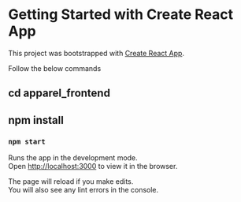 # Getting Started with Create React App

This project was bootstrapped with [Create React App](https://github.com/facebook/create-react-app).

Follow the below commands

## cd apparel_frontend

## npm install

### `npm start`

Runs the app in the development mode.\
Open [http://localhost:3000](http://localhost:3000) to view it in the browser.

The page will reload if you make edits.\
You will also see any lint errors in the console.

